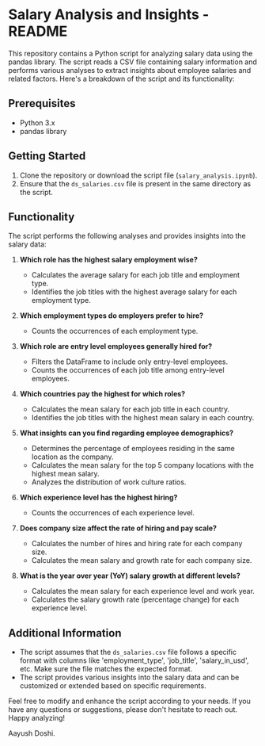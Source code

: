 # Salary Analysis and Insights - README

This repository contains a Python script for analyzing salary data using the pandas library. The script reads a CSV file containing salary information and performs various analyses to extract insights about employee salaries and related factors. Here's a breakdown of the script and its functionality:

## Prerequisites
- Python 3.x
- pandas library

## Getting Started
1. Clone the repository or download the script file (`salary_analysis.ipynb`).
2. Ensure that the `ds_salaries.csv` file is present in the same directory as the script.

## Functionality
The script performs the following analyses and provides insights into the salary data:

1. **Which role has the highest salary employment wise?**
   - Calculates the average salary for each job title and employment type.
   - Identifies the job titles with the highest average salary for each employment type.

2. **Which employment types do employers prefer to hire?**
   - Counts the occurrences of each employment type.

3. **Which role are entry level employees generally hired for?**
   - Filters the DataFrame to include only entry-level employees.
   - Counts the occurrences of each job title among entry-level employees.

4. **Which countries pay the highest for which roles?**
   - Calculates the mean salary for each job title in each country.
   - Identifies the job titles with the highest mean salary in each country.

5. **What insights can you find regarding employee demographics?**
   - Determines the percentage of employees residing in the same location as the company.
   - Calculates the mean salary for the top 5 company locations with the highest mean salary.
   - Analyzes the distribution of work culture ratios.

6. **Which experience level has the highest hiring?**
   - Counts the occurrences of each experience level.

7. **Does company size affect the rate of hiring and pay scale?**
   - Calculates the number of hires and hiring rate for each company size.
   - Calculates the mean salary and growth rate for each company size.

8. **What is the year over year (YoY) salary growth at different levels?**
   - Calculates the mean salary for each experience level and work year.
   - Calculates the salary growth rate (percentage change) for each experience level.

## Additional Information
- The script assumes that the `ds_salaries.csv` file follows a specific format with columns like 'employment_type', 'job_title', 'salary_in_usd', etc. Make sure the file matches the expected format.
- The script provides various insights into the salary data and can be customized or extended based on specific requirements.

Feel free to modify and enhance the script according to your needs. If you have any questions or suggestions, please don't hesitate to reach out. Happy analyzing!

Aayush Doshi.

